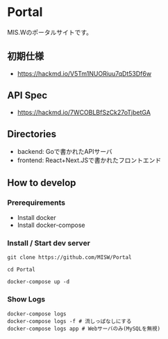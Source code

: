 # Portal

MIS.Wのポータルサイトです。


## 初期仕様
- https://hackmd.io/V5Tm1NUORiuu7qDt53Df6w

## API Spec
- https://hackmd.io/7WCOBLBfSzCk27oTjbetGA

## Directories
- backend: Goで書かれたAPIサーバ
- frontend: React+Next.JSで書かれたフロントエンド

## How to develop
### Prerequirements
- Install docker
- Install docker-compose

### Install / Start dev server

```shell
git clone https://github.com/MISW/Portal

cd Portal

docker-compose up -d
```

### Show Logs
```
docker-compose logs
docker-compose logs -f # 流しっぱなしにする
docker-compose logs app # Webサーバのみ(MySQLを無視)
```